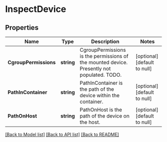 # InspectDevice

## Properties
Name | Type | Description | Notes
------------ | ------------- | ------------- | -------------
**CgroupPermissions** | **string** | CgroupPermissions is the permissions of the mounted device. Presently not populated. TODO. | [optional] [default to null]
**PathInContainer** | **string** | PathInContainer is the path of the device within the container. | [optional] [default to null]
**PathOnHost** | **string** | PathOnHost is the path of the device on the host. | [optional] [default to null]

[[Back to Model list]](../README.md#documentation-for-models) [[Back to API list]](../README.md#documentation-for-api-endpoints) [[Back to README]](../README.md)

